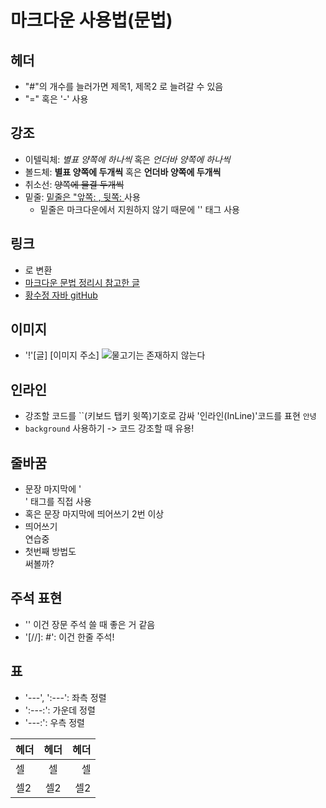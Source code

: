 # 마크다운 사용법(문법)

## 헤더
- "#"의 개수를 늘러가면 제목1, 제목2 로 늘려갈 수 있음
- "=" 혹은 '-' 사용

## 강조
- 이텔릭체: *별표 양쪽에 하나씩* 혹은 _언더바 양쪽에 하나씩_
- 볼드체: **별표 양쪽에 두개씩** 혹은 __언더바 양쪽에 두개씩__
- 취소선: ~~양쪽에 물결 두개씩~~
- 밑줄: <u>밑줄은 "앞쪽: <u>, 뒷쪽: </u> </u> 사용
  - 밑줄은 마크다운에서 지원하지 않기 때문에 '<u></u>' 태그 사용

## 링크
- <a>로 변환
- [마크다운 문법 정리시 참고한 글](https://www.heropy.dev/p/B74sNE)
- [황수정 자바 gitHub](https://github.com/Hwangsj-qk/JAVA-study/tree/main/src)

## 이미지
- '!'[글] [이미지 주소]
![물고기는 존재하지 않는다](https://image.aladin.co.kr/product/28465/73/cover500/k092835920_2.jpg)

## 인라인
- 강조할 코드를 ``(키보드 탭키 윗쪽)기호로 감싸 '인라인(InLine)'코드를 표현
  `안녕`
- `background` 사용하기 -> 코드 강조할 때 유용!

## 줄바꿈
- 문장 마지막에 '<br>' 태그를 직접 사용
- 혹은 문장 마지막에 띄어쓰기 2번 이상
- 띄어쓰기         
연습중
- 첫번째 방법도 <br>
써볼까?

## 주석 표현
- '<!-- -->' 이건 장문 주석 쓸 때 좋은 거 같음
- '[//]: #': 이건 한줄 주석!

## 표
- '---', ':---': 좌측 정렬
- ':---:': 가운데 정렬
- '---:': 우측 정렬

| 헤더 | 헤더  | 헤더 |
|:---|:---:|---:|
| 셀  |  셀  |  셀 |
| 셀2 | 셀2  | 셀2 

